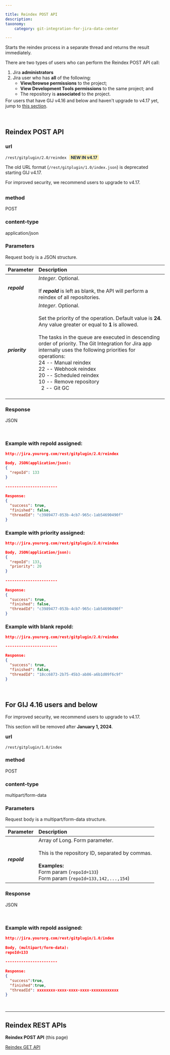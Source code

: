 ```yaml
---

title: Reindex POST API
description:
taxonomy:
    category: git-integration-for-jira-data-center

---
```


Starts the reindex process in a separate thread and returns the result immediately.

<div class="bbb-callout bbb--alert">
    <div class="irow">
    <div class="ilogobox">
        <span class="logoimg"></span>
    </div>
    <div class="imsgbox">
        There are two types of users who can perform the Reindex POST API call:
        <ol style='margin-bottom:-10px'>
            <li>Jira <b>administrators</b></li>
            <li>Jira user who has <b>all</b> of the following:
            <ul>
                <li><b>View/browse permissions</b> to the project;</li>
                <li><b>View Development Tools permissions</b> to the same project; and</li>
                <li>The repository is <b>associated</b> to the project.</li>
            </ul></li>
        </ol>
    </div>
    </div>
</div>

For users that have GIJ v4.16 and below and haven't upgrade to v4.17 yet, jump to [this section](#for-gij-416-users-and-below).

&nbsp;

## Reindex POST API

### url
`/rest/gitplugin/2.0/reindex` <b style='background-color:#FFF1B6; padding:1px 5px; color:#172A4C; border-radius:3px; margin: 0 5px; font-size: small;'>NEW IN  v4.17</b>

<div class="bbb-callout bbb--error">
    <div class="irow">
    <div class="ilogobox">
        <span class="logoimg"></span>
    </div>
    <div class="imsgbox">
        The old URL format (<code>/rest/gitplugin/1.0/index.json</code>) is deprecated starting GIJ v4.17.
        <p style='margin-bottom:-10px'>For improved security, we recommend users to upgrade to v4.17.</p>
    </div>
    </div>
</div>
<br>

### method
POST

### content-type
application/json

### Parameters

Request body is a JSON structure.

| Parameter | Description |
| :--- | :--- |
| _**repoId**_ | _Integer_. Optional.<br><br>If _**repoId**_ is left as blank, the API will perform a reindex of all repositories. |
| _**priority**_ |  _Integer_. Optional.<br><br>Set the priority of the operation. Default value is **24**. Any value greater or equal to **1** is allowed.<br><br>The tasks in the queue are executed in descending order of priority. The Git Integration for Jira app internally uses the following priorities for operations:<br>24 -- Manual reindex<br>22 -- Webhook reindex<br>20 -- Scheduled reindex<br>10 -- Remove repository<br>&nbsp;&nbsp;2 -- Git GC<br><br> |

### Response
JSON

<br>

### Example with repoId assigned:

```json
http://jira.yourorg.com/rest/gitplugin/2.0/reindex

Body, JSON(application/json):
{
  "repoId": 133
}
 
-----------------------
 
Response:
{
  "success": true,
  "finished": false,
  "threadId": "c3989477-053b-4cb7-965c-1ab54690490f"
}
```

### Example with priority assigned:

```json
http://jira.yourorg.com/rest/gitplugin/2.0/reindex

Body, JSON(application/json):
{
  "repoId": 133,
  "priority": 20
}
 
-----------------------
 
Response:
{
  "success": true,
  "finished": false,
  "threadId": "c3989477-053b-4cb7-965c-1ab54690490f"
}
```

### Example with blank repoId:

```json
http://jira.yourorg.com/rest/gitplugin/2.0/reindex

-----------------------

Response:
{
  "success": true,
  "finished": false,
  "threadId": "18cc6873-2b75-45b3-ab86-a6b1d09f6c9f"
}
```

&nbsp;
<div id='for-gij-416-users-and-below'></div>

## For GIJ 4.16 users and below

<div class="bbb-callout bbb--info">
    <div class="irow">
    <div class="ilogobox">
        <span class="logoimg"></span>
    </div>
    <div class="imsgbox">
        For improved security, we recommend users to upgrade to v4.17.
        <p style='margin-bottom:-10px'>This section will be removed after <b>January 1, 2024</b>.</p>
    </div>
    </div>
</div>

### url
`/rest/gitplugin/1.0/index`

### method
POST

### content-type
multipart/form-data

### Parameters

Request body is a multipart/form-data structure.

| Parameter | Description |
| :--- | :--- |
| _**repoId**_ | Array of Long. Form parameter.<br><br>This is the repository ID, separated by commas.<br><br>**Examples:**<br>Form param (`repoId=133`)<br>Form param (`repoId=133,142,...,154`) |

### Response
JSON

<br>

### Example with repoId assigned:

```json
http://jira.yourorg.com/rest/gitplugin/1.0/index
 
Body, (multipart/form-data):
repoId=133
 
-----------------------
 
Response:
{
  "success":true,
  "finished":true,
  "threadId": xxxxxxxx-xxxx-xxxx-xxxx-xxxxxxxxxxxx
}
```

&nbsp;
* * *

## Reindex REST APIs

**Reindex POST API** (this page)

[Reindex GET API](/git-integration-for-jira-data-center/reindex-get-api-gij-self-managed)

